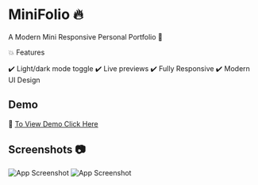 # MiniFolio :fire:

A Modern Mini Responsive Personal Portfolio :iphone:


:collision: Features

:heavy_check_mark: Light/dark mode toggle
:heavy_check_mark: Live previews
:heavy_check_mark: Fully Responsive
:heavy_check_mark: Modern UI Design


## Demo

 :small_red_triangle_down: [To View Demo Click Here](https://itsteatv-portfolio.netlify.app/)


## Screenshots :camera:

![App Screenshot](https://i.postimg.cc/DyTH52R3/2022-09-29-17-27-27.png)
![App Screenshot](https://i.postimg.cc/DyTH52R3/2022-09-29-17-27-27.png)



